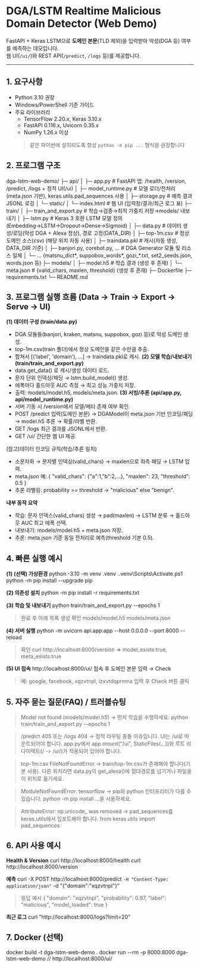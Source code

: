 # DGA/LSTM Realtime Malicious Domain Detector (Web Demo)

FastAPI + Keras LSTM으로 **도메인 본문**(TLD 제외)을 입력받아 악성(DGA 등) 여부를 예측하는 데모입니다.  
웹 UI(`/ui/`)와 REST API(`/predict`, `/logs` 등)를 제공합니다.

---

## 1. 요구사항

- Python 3.10 권장
- Windows/PowerShell 기준 가이드
- 주요 라이브러리
  - TensorFlow 2.20.x, Keras 3.10.x
  - FastAPI 0.116.x, Uvicorn 0.35.x
  - NumPy 1.26.x 이상
  > 같은 파이썬에 설치되도록 항상 `python -m pip ...` 형식을 권장합니다


## 2. 프로그램 구조
dga-lstm-web-demo/
├─ api/
│  ├─ app.py              # FastAPI 앱: /health, /version, /predict, /logs + 정적 UI(/ui)
│  ├─ model_runtime.py    # 모델 로더/전처리 (meta.json 기반), keras.utils.pad_sequences 사용
│  ├─ storage.py          # 예측 결과 JSONL 로깅
│  └─ static/
│     └─ index.html       # 웹 UI (입력창/결과/최근 로그 표)
├─ train/
│  ├─ train_and_export.py # 학습→검증→최적 가중치 저장→models/ 내보내기
│  ├─ lstm.py             # Keras 3 호환 LSTM 모델 정의 (Embedding→LSTM→Dropout→Dense→Sigmoid)
│  ├─ data.py             # 데이터 생성/로딩(악성 DGA + Alexa 정상), 경로 고정(DATA_DIR)
│  ├─ top-1m.csv          # 정상 도메인 소스(csv) (해당 위치 자동 사용)
│  ├─ traindata.pkl       # 캐시(자동 생성, DATA_DIR 기준)
│  ├─ banjori.py, corebot.py, ...   # DGA Generator 모듈 및 리소스 일체
│  └─ ... (matsnu_dict*, suppobox_words*, gozi_*.txt, set2_seeds.json, words.json 등)
├─ models/
│  ├─ model.h5            # 학습 결과 (생성 후 존재)
│  └─ meta.json           # {valid_chars, maxlen, threshold} (생성 후 존재)
├─ Dockerfile
├─ requirements.txt
└─ README.md


## 3. 프로그램 실행 흐름 (Data → Train → Export → Serve → UI)
**(1) 데이터 구성 (train/data.py)**
- DGA 모듈들(banjori, kraken, matsnu, suppobox, gozi 등)로 악성 도메인 생성.
- top-1m.csv(train 폴더)에서 정상 도메인을 같은 수만큼 추출.
- 합쳐서 [('label', 'domain'), ...] → traindata.pkl로 캐시.
**(2) 모델 학습/내보내기 (train/train_and_export.py)**
- data.get_data() 로 캐시/생성 데이터 로드.
- 문자 단위 인덱싱/패딩 → lstm.build_model() 생성.
- 에폭마다 홀드아웃 AUC 측정 → 최고 성능 가중치 저장.
- 출력: models/model.h5, models/meta.json.
**(3) 서빙/추론 (api/app.py, api/model_runtime.py)**
- 서버 기동 시 /version에서 모델/메타 존재 여부 확인.
- POST /predict 입력(도메인 본문) → DGAModel이 meta.json 기반 인코딩/패딩 → model.h5 추론 → 확률/라벨 반환.
- GET /logs 최근 결과를 JSONL에서 반환.
- GET /ui/ 간단한 웹 UI 제공.

(참고)데이터 인코딩 규칙(학습/추론 일치)
- 소문자화 → 문자별 인덱싱(valid_chars) → maxlen으로 좌측 패딩 → LSTM 입력.
- meta.json 예:
{
  "valid_chars": {"a":1,"b":2,...},
  "maxlen": 23,
  "threshold": 0.5
}
- 추론 라벨링: probability >= threshold → "malicious" else "benign".

**내부 동작 요약**
- 학습: 문자 인덱스(valid_chars) 생성 → pad(maxlen) → LSTM 분류 → 홀드아웃 AUC 최고 에폭 선택.
- 내보내기: models/model.h5 + meta.json 저장.
- 추론: meta.json 기준 동일 전처리로 예측(threshold 기본 0.5).


## 4. 빠른 실행 예시
**(1) (선택) 가상환경**
python -3.10 -m venv .venv
.\.venv\Scripts\Activate.ps1
python -m pip install --upgrade pip

**(2) 의존성 설치**
python -m pip install -r requirements.txt

**(3) 학습 및 내보내기**
python train/train_and_export.py --epochs 1
  > 완료 후 아래 목록 생성 확인
  models/model.h5
  models/meta.json

**(4) 서버 실행**
python -m uvicorn api.app:app --host 0.0.0.0 --port 8000 --reload
  > 확인
  curl http://localhost:8000/version
  => model_exists:true, meta_exists:true

**(5) UI 접속**
http://localhost:8000/ui/ 접속 후 도메인 본문 입력 → Check
  > 예: google, facebook, xqzvtnpl, lzxvtdqprmna 입력 후 Check 버튼 클릭
  

## 5. 자주 묻는 질문(FAQ) / 트러블슈팅
  > Model not found (models/model.h5)
  → 먼저 학습을 수행하세요: python train/train_and_export.py --epochs 1

  > /predict 405 또는 /logs 404
  → 정적 라우팅 충돌 이슈입니다. UI는 /ui로 마운트되어야 합니다.
  app.py에서 app.mount("/ui", StaticFiles(...))와 루트 리다이렉트(/ -> /ui/)가 적용되어 있어야 합니다.

  > top-1m.csv FileNotFoundError
  → train/top-1m.csv가 존재해야 합니다(기본 사용). 다른 위치라면 data.py의 get_alexa()에 절대경로를 넘기거나 파일을 이 위치로 옮기세요.

  > ModuleNotFoundError: tensorflow
  → pip와 python 인터프리터가 다를 수 있습니다. python -m pip install ...을 사용하세요.

  > AttributeError: np.unicode_ was removed
  → pad_sequences를 keras.utils에서 임포트해야 합니다.
  from keras.utils import pad_sequences


## 6. API 사용 예시
**Health & Version**
curl http://localhost:8000/health
curl http://localhost:8000/version

**예측**
curl -X POST http://localhost:8000/predict `
     -H "Content-Type: application/json" `
     -d "{\"domain\":\"xqzvtnpl\"}"
  
  > 응답 예시
  {
    "domain": "xqzvtnpl",
    "probability": 0.97,
    "label": "malicious",
    "model_loaded": true
  }

**최근 로그**
curl "http://localhost:8000/logs?limit=20"


## 7. Docker (선택)
docker build -t dga-lstm-web-demo .
docker run --rm -p 8000:8000 dga-lstm-web-demo
// http://localhost:8000/ui/